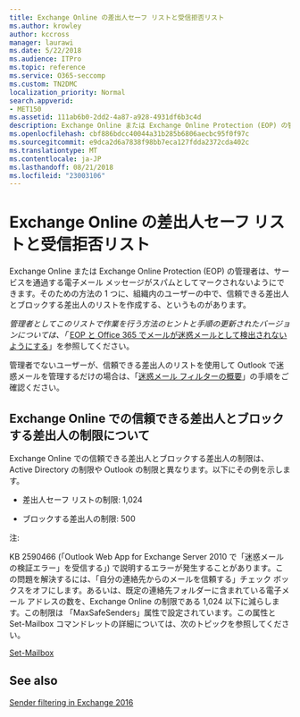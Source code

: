 ```yaml
---
title: Exchange Online の差出人セーフ リストと受信拒否リスト
ms.author: krowley
author: kccross
manager: laurawi
ms.date: 5/22/2018
ms.audience: ITPro
ms.topic: reference
ms.service: O365-seccomp
ms.custom: TN2DMC
localization_priority: Normal
search.appverid:
- MET150
ms.assetid: 111ab6b0-2dd2-4a87-a928-4931df6b3c4d
description: Exchange Online または Exchange Online Protection (EOP) の管理者は、サービスを通過する電子メール メッセージがスパムとしてマークされないようにできます。そのための方法の 1 つに、組織内のユーザーの中で、信頼できる差出人とブロックする差出人のリストを作成する、というものがあります。
ms.openlocfilehash: cbf886bdcc40044a31b285b6806aecbc95f0f97c
ms.sourcegitcommit: e9dca2d6a7838f98bb7eca127fdda2372cda402c
ms.translationtype: MT
ms.contentlocale: ja-JP
ms.lasthandoff: 08/21/2018
ms.locfileid: "23003106"
---
```

# <a name="safe-sender-and-blocked-sender-lists-in-exchange-online"></a>Exchange Online の差出人セーフ リストと受信拒否リスト

Exchange Online または Exchange Online Protection (EOP) の管理者は、サービスを通過する電子メール メッセージがスパムとしてマークされないようにできます。そのための方法の 1 つに、組織内のユーザーの中で、信頼できる差出人とブロックする差出人のリストを作成する、というものがあります。 
  
 *管理者としてこのリストで作業を行う方法のヒントと手順の更新されたバージョンについては、「* [EOP と Office 365 でメールが迷惑メールとして検出されないようにする](https://go.microsoft.com/fwlink/p/?LinkID=534224)」を参照してください。 
  
管理者でないユーザーが、信頼できる差出人のリストを使用して Outlook で迷惑メールを管理するだけの場合は、「[迷惑メール フィルターの概要](https://go.microsoft.com/fwlink/?LinkId=817222)」の手順をご確認ください。 
  
## <a name="what-is-the-safe-and-blocked-sender-limits-in-exchange-online"></a>Exchange Online での信頼できる差出人とブロックする差出人の制限について

Exchange Online での信頼できる差出人とブロックする差出人の制限は、Active Directory の制限や Outlook の制限と異なります。以下にその例を示します。
  
- 差出人セーフ リストの制限: 1,024
    
- ブロックする差出人の制限: 500
    
注:
  
KB 2590466 (「Outlook Web App for Exchange Server 2010 で「迷惑メールの検証エラー」を受信する」) で説明するエラーが発生することがあります。この問題を解決するには、「自分の連絡先からのメールを信頼する」チェック ボックスをオフにします。あるいは、既定の連絡先フォルダーに含まれている電子メール アドレスの数を、Exchange Online の制限である 1,024 以下に減らします。この制限は 「MaxSafeSenders」属性で設定されています。この属性と Set-Mailbox コマンドレットの詳細については、次のトピックを参照してください。
  
[Set-Mailbox](https://docs.microsoft.com/powershell/module/exchange/mailboxes/Set-Mailbox?view=exchange-ps)
  
## <a name="see-also"></a>See also

[Sender filtering in Exchange 2016](http://technet.microsoft.com/library/b833f864-ff10-46a0-a653-28fb9ba30896.aspx)

